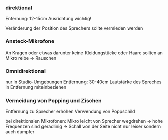 ### direktional
Enfernung: 12-15cm
Ausrichtung wichtig!

Veränderung der Position des Sprechers sollte vermieden werden

### Ansteck-Mikrofone
An Kragen oder etwas darunter
keine Kleidungstücke oder Haare sollten an Mikro reibe -> Rauschen

### Omnidirektional
nur in Studio-Umgebungen
Entfernung: 30-40cm
Lautstärke des Spreches in Entfernung miteinbeziehen

### Vermeidung von Popping und Zischen
Entfernung zu Sprecher erhöhen
Verwendung von Poppschild

bei direktionalen Mikrofonen:
Mikro leicht von Sprecher wegdrehen
-> hohe Frequenzen sind geradlinig -> Schall von der Seite nicht nur leiser sondern auch dumpfer
